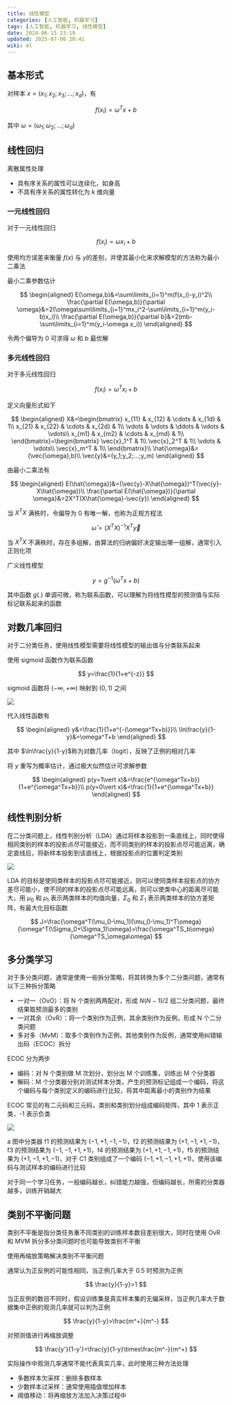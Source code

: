 ```yaml
---
title: 线性模型
categories: [人工智能, 机器学习]
tags: [人工智能, 机器学习, 线性模型]
date: 2024-06-15 23:19
updated: 2025-07-06 20:41
wiki: ml
---
```

## 基本形式

对样本 $x=(x_1;x_2;x_3;...;x_d)$，有

$$
f(x_i)=\omega^Tx+b
$$

其中 $\omega=(\omega_1;\omega_2;...;\omega_d)$

## 线性回归

离散属性处理

- 具有序关系的属性可以连续化，如身高
- 不具有序关系的属性转化为 k 维向量

### 一元线性回归

对于一元线性回归

$$
f(x_i)=\omega x_i+b
$$

使用均方误差来衡量 $f(x)$ 与 $y$​的差别，并使其最小化来求解模型的方法称为最小二乘法

最小二乘参数估计

$$
\begin{aligned}
E(\omega,b)&=\sum\limits_{i=1}^m(f(x_i)-y_i)^2\\
\frac{\partial E(\omega,b)}{\partial \omega}&=2(\omega\sum\limits_{i=1}^mx_i^2-\sum\limits_{i=1}^m(y_i-b)x_i)\\
\frac{\partial E(\omega,b)}{\partial b}&=2(mb-\sum\limits_{i=1}^m(y_i-\omega x_i))
\end{aligned}
$$

令两个偏导为 0 可求得 $\omega$ 和 $b$ 最优解

### 多元线性回归

对于多元线性回归

$$
f(x_i)=\omega^T x_i+b
$$

定义向量形式如下

$$
\begin{aligned}
X&=\begin{bmatrix}
x_{11} & x_{12} & \cdots & x_{1d} & 1\\
x_{21} & x_{22} & \cdots & x_{2d} & 1\\
\vdots & \vdots & \ddots & \vdots & \vdots\\
x_{m1} & x_{m2} & \cdots & x_{md} & 1\\
\end{bmatrix}=\begin{bmatrix}
\vec{x}_1^T & 1\\
\vec{x}_2^T & 1\\
\vdots & \vdots\\
\vec{x}_m^T & 1\\
\end{bmatrix}\\
\hat{\omega}&=(\vec{\omega},b)\\
\vec{y}&=(y_1;y_2;...;y_m)
\end{aligned}
$$

由最小二乘法有

$$
\begin{aligned}
E(\hat{\omega})&=(\vec{y}-X\hat{\omega})^T(\vec{y}-X\hat{\omega})\\
\frac{\partial E(\hat{\omega})}{\partial \omega}&=2X^T(X\hat{\omega}-\vec{y})
\end{aligned}
$$

当 $X^TX$ 满秩时，令偏导为 0 有唯一解，也称为正规方程法

$$
\hat\omega=(X^TX)^{-1}X^T\vec y
$$

当 $X^TX$ 不满秩时，存在多组解，由算法的归纳偏好决定输出哪一组解，通常引入正则化项

广义线性模型

$$
y=g^{-1}(\omega^Tx+b)
$$

其中函数 $g(.)$ 单调可微，称为联系函数，可以理解为将线性模型的预测值与实际标记联系起来的函数

## 对数几率回归

对于二分类任务，使用线性模型需要将线性模型的输出值与分类联系起来

使用 sigmoid 函数作为联系函数

$$
y=\frac{1}{1+e^{-z}}
$$

sigmoid 函数将 $(-\infty,+\infty)$ 映射到 $(0,1)$ 之间

![](https://baymaxam-1309988842.cos.ap-beijing.myqcloud.com/blog/ml-%E7%BA%BF%E6%80%A7%E6%A8%A1%E5%9E%8B%2Fml-%E7%BA%BF%E6%80%A7%E6%A8%A1%E5%9E%8B-1751805742758.png)

代入线性函数有

$$
\begin{aligned}
y&=\frac{1}{1+e^{-(\omega^Tx+b)}}\\
\ln\frac{y}{1-y}&=\omega^T+b
\end{aligned}
$$

其中 $\ln\frac{y}{1-y}$​称为对数几率（logit），反映了正例的相对几率

将 $y$ 重写为概率估计，通过极大似然估计可求解参数

$$
\begin{aligned}
p(y=1\vert x)&=\frac{e^{\omega^Tx+b}}{1+e^{\omega^Tx+b}}\\
p(y=0\vert x)&=\frac{1}{1+e^{\omega^Tx+b}}
\end{aligned}
$$

## 线性判别分析

在二分类问题上，线性判别分析（LDA）通过将样本投影到一条直线上，同时使得相同类别的样本的投影点尽可能接近，而不同类别的样本的投影点尽可能远离，确定直线后，将新样本投影到该直线上，根据投影点的位置判定类别

![](https://baymaxam-1309988842.cos.ap-beijing.myqcloud.com/blog/ml-%E7%BA%BF%E6%80%A7%E6%A8%A1%E5%9E%8B%2Fml-%E7%BA%BF%E6%80%A7%E6%A8%A1%E5%9E%8B-1751805755657.png)

LDA 的目标是使同类样本的投影点尽可能接近，则可以使同类样本投影点的协方差尽可能小，使不同的样本的投影点尽可能远离，则可以使类中心的距离尽可能大，用 $\mu_0$ 和 $\mu_1$ 表示两类样本的均值向量，$\Sigma_0$ 和 $\Sigma_1$ 表示两类样本的协方差矩阵，有最大化目标函数

$$
J=\frac{\omega^T(\mu_0-\mu_1)(\mu_0-\mu_1)^T\omega}{\omega^T(\Sigma_0+\Sigma_1)\omega}=\frac{\omega^TS_b\omega}{\omega^TS_\omega\omega}
$$

## 多分类学习

对于多分类问题，通常是使用一些拆分策略，将其转换为多个二分类问题，通常有以下三种拆分策略

- 一对一（OvO）：将 N 个类别两两配对，形成 $N(N-1)/2$ 组二分类问题，最终结果取预测最多的类别
- 一对其余（OvR）：将一个类别作为正例，其余类别作为反例，形成 N 个二分类问题
- 多对多（MvM）：取多个类别作为正例，其他类别作为反例，通常使用纠错输出码（ECOC）拆分

ECOC 分为两步

- 编码：对 N 个类别做 M 次划分，划分出 M 个训练集，训练出 M 个分类器
- 解码：M 个分类器分别对测试样本分类，产生的预测标记组成一个编码，将这个编码与每个类别定义的编码进行比较，将其中距离最小的类别作为结果

ECOC 常见的有二元码和三元码，类别和类别划分组成编码矩阵，其中 1 表示正类，-1 表示负类

![](https://baymaxam-1309988842.cos.ap-beijing.myqcloud.com/blog/ml-%E7%BA%BF%E6%80%A7%E6%A8%A1%E5%9E%8B%2Fml-%E7%BA%BF%E6%80%A7%E6%A8%A1%E5%9E%8B-1751805768086.png)

a 图中分类器 f1 的预测结果为 $(-1,+1,-1,-1)$，f2 的预测结果为 $(+1,-1,+1,-1)$，f3 的预测结果为 $(-1,-1,+1,+1)$，f4 的预测结果为 $(+1,+1,-1,+1)$，f5 的预测结果为 $(+1,-1,+1,-1)$，对于 C1 类别组成了一个编码 $(-1,+1,-1,+1,+1)$，使用该编码与测试样本的编码进行比较

对于同一个学习任务，一般编码越长，纠错能力越强，但编码越长，所需的分类器越多，训练开销越大

## 类别不平衡问题

类别不平衡是指分类任务重不同类别的训练样本数目差别很大，同时在使用 OvR 和 MVM 拆分多分类问题时也可能导致类别不平衡

使用再缩放策略解决类别不平衡问题

通常认为正反例的可能性相同，当正例几率大于 0.5 时预测为正例

$$
\frac{y}{1-y}>1
$$

当正反例的数目不同时，假设训练集是真实样本集的无偏采样，当正例几率大于数据集中正例的观测几率就可以判为正例

$$
\frac{y}{1-y}>\frac{m^+}{m^-}
$$

对预测值进行再缩放调整

$$
\frac{y'}{1-y'}=\frac{y}{1-y}\times\frac{m^-}{m^+}
$$

实际操作中观测几率通常不能代表真实几率，此时使用三种方法处理

- 多数样本欠采样：删除多数样本
- 少数样本过采样：通常使用插值增加样本
- 阈值移动：将再缩放方法加入决策过程中
